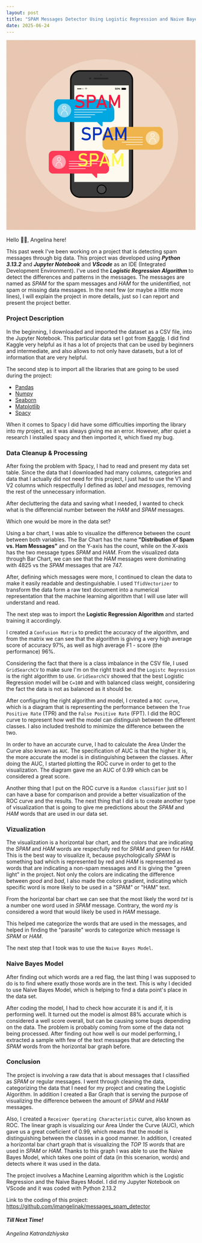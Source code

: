 ```yaml
---
layout: post
title: "SPAM Messages Detector Using Logistic Regression and Naive Bayes Model"
date: 2025-06-24
---
```

![Spam Messages](/assets/img/posts/WAYS-TO-STOP-SMS-SPAM-ON-iPhone-Android-HERES-HOW-1.jpg)

Hello 👋🏾, Angelina here!

This past week I've been working on a project that is detecting spam messages through big data. This project was developed using ***Python 3.13.2*** and ***Jupyter Notebook*** and ***VScode*** as an IDE (Integrated Development Environment). I've used the ***Logistic Regression Algorithm*** to detect the differences and patterns in the messages. The messages are named as *SPAM* for the spam messages and *HAM* for the unidentified, not spam or missing data messages. 
In the next few (or maybe a little more lines), I will explain the project in more details, just so I can report and present the project better.

### Project Description

In the beginning, I downloaded and imported the dataset as a CSV file, into the Jupyter Notebook. 
This particular data set I got from [Kaggle](https://kaggle.com). I did find Kaggle very helpful as it has a lot of projects that can be used by beginners and intermediate, and also allows to not only have datasets, but a lot of information that are very helpful.

The second step is to import all the libraries that are going to be used during the project: 
- [Pandas](https://pypi.org/project/pandas/)
- [Numpy](https://pypi.org/project/numpy/) 
- [Seaborn](https://pypi.org/project/seaborn/)
- [Matplotlib](https://pypi.org/project/matplotlib/)
- [Spacy](https://pypi.org/project/spacy/)


When it comes to Spacy I did have some difficulties importing the library into my project, as it was always giving me an error. However, after quiet a research I installed spacy and then imported it, which fixed my bug. 

### Data Cleanup & Processing
After fixing the problem with Spacy, I had to read and present my data set table. 
Since the data that I downloaded had many columns, categories and data that I actually did not need for this project, I just had to use the V1 and V2 columns which respectfully I defined as *label* and *messages*, removing the rest of the unnecessary information. 

After decluttering the data and saving what I needed, I wanted to check what is the differencial number between the *HAM* and *SPAM* messages. 

Which one would be more in the data set? 

Using a bar chart, I was able to visualize the difference between the count between both variables. The Bar Chart has the name **"Distribution of Spam vs. Ham Messages"** and on the Y-axis has the count, while on the X-axis has the two message types *SPAM* and *HAM*. 
From the visualized data through Bar Chart, we can see that the *HAM* messages were dominating with 4825 vs the *SPAM* messages that are 747. 


After, defining which messages were more, I continued to clean the data to make it easily readable and destinguishable. 
I used `TfidVectorizer` to transform the data form a raw text document into a numerical representation that the machine learning algorithm that I will use later will understand and read. 

The next step was to import the **Logistic Regression Algorithm** and started training it accordingly. 

I created a `Confusion Matrix` to predict the accuracy of the algorithm, and from the matrix we can see that the algorithm is giving a very high average score of accuracy 97%, as well as high average F1 - score (the performance) 96%. 

Considering the fact that there is a class imbalance in the CSV file, I used `GridSearchCV` to make sure I'm on the right track and the `Logistc Regression` is the right algorithm to use. `GridSearchCV` showed that the best Logistic Regression model will be `C=100` and with balanced class weight, considering the fact the data is not as balanced as it should be. 

After configuring the right algorithm and model, I created a `ROC curve`, which is a diagram that is representing the performance between the `True Positive Rate` (TPR) and the `False Positive Rate` (FPT). 
I did the ROC curve to represent how well the model can distinguish between the different classes. I also included treshold to minimize the difference between the two.

In order to have an accurate curve, I had to calculate the Area Under the Curve also known as `AUC`. The specification of AUC is that the higher it is, the more accurate the model is in distinguishing between the classes. After doing the AUC, I started plotting the ROC curve in order to get to the visualization. The diagram gave me an AUC of 0.99 which can be considered a great score. 

Another thing that I put on the ROC curve is a `Random classifier` just so I can have a base for comparison and provide a better visualization of the ROC curve and the results. 
The next thing that I did is to create another type of visualization that is going to give me predictions about the *SPAM* and *HAM* words that are used in our data set. 

### Vizualization
The visualization is a horizontal bar chart, and the colors that are indicating the *SPAM* and *HAM* words are respecfully red for *SPAM* and green for *HAM*. This is the best way to visualize it, because psychologically *SPAM* is something bad which is represented by red and *HAM* is represented as words that are indicating a non-spam messages and it is giving the "green light" in the project. 
Not only the colors are indicating the difference between *good* and *bad*, I also made the colors gradient, indicating which specific word is more likely to be used in a "SPAM" or "HAM" text. 

From the horizontal bar chart we can see that the most likely the word *txt* is a number one word used in *SPAM* message. Contrary, the word *my* is considered a word that would likely be used in *HAM* message. 

This helped me categorize the words that are used in the messages, and helped in finding the "parasite" words to categorize which message is *SPAM* or *HAM*. 

The next step that I took was to use the `Naive Bayes Model`. 

### Naive Bayes Model

After finding out which words are a red flag, the last thing I was supposed to do is to find where exatly those words are in the text. This is why I decided to use Naive Bayes Model, which is helping to find a data point's place in the data set. 

After coding the model, I had to check how accurate it is and if, it is performing well. It turned out the model is almost 88% accurate which is considered a well score overall, but can be causing some bugs depending on the data. The problem is probably coming from some of the data not being processed.
After finding out how well is our model performing, I extracted a sample with few of the text messages that are detecting the *SPAM* words from the horizontal bar graph before.

### Conclusion 
The project is involving a raw data that is about messages that I classified as *SPAM* or regular messages. I went through cleaning the data, categorizing the data that I need for my project and creating the Logistic Algorithm. 
In addition I created a Bar Graph that is serving the purpose of visualizing the difference between the amount of *SPAM* and *HAM* messages. 

Also, I created a `Receiver Operating Characteristic` curve, also known as ROC. The linear graph is visualizing our Area Under the Curve (AUC), which gave us a great coeficient of 0.99, which means that the model is distinguishing between the classes in a good manner. In addition, I created a horizontal bar chart graph that is visualizing the *TOP 15 words* that are used in *SPAM* or *HAM*. Thanks to this graph I was able to use the Naive Bayes Model, which takes one point of data (in this scenarion, words) and detects where it was used in the data. 

The project involves a Machine Learning algorithm which is the Logistic Regression and the Naive Bayes Model. I did my Jupyter Notebook on VScode and it was coded with Python 2.13.2

Link to the coding of this project: https://github.com/imangelinak/messages_spam_detector 

#### ***Till Next Time!*** #
*Angelina Katrandzhiyska*

 <div id="light-mode">
            <script src="https://utteranc.es/client.js"
                repo="imangelinak/imangelinak.github.io"
                issue-term="pathname"
                theme="github-light"
                crossorigin="anonymous"
                async>
            </script>
        </div>
        <div id="dark-mode">
            <script src="https://utteranc.es/client.js"
                repo="imangelinak/imangelinak.github.io"
                issue-term="pathname"
                theme="github-dark"
                crossorigin="anonymous"
                async>
            </script>
        </div>



